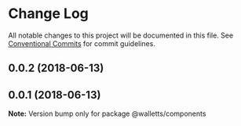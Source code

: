# Change Log

All notable changes to this project will be documented in this file.
See [Conventional Commits](https://conventionalcommits.org) for commit guidelines.

<a name="0.0.2"></a>
## 0.0.2 (2018-06-13)



<a name="0.0.1"></a>
## 0.0.1 (2018-06-13)




**Note:** Version bump only for package @walletts/components
